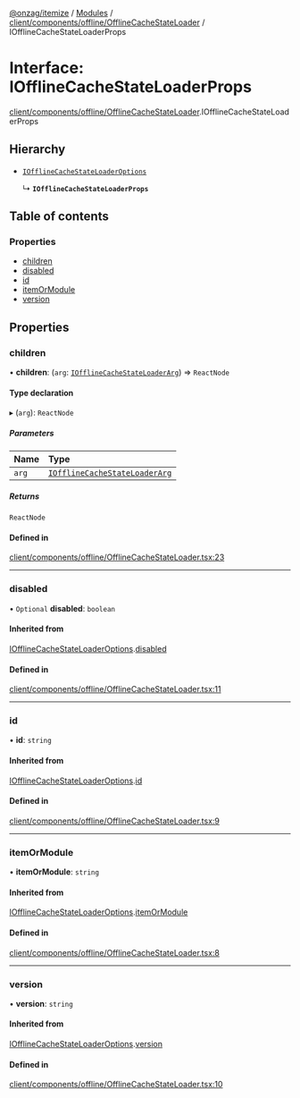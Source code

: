 [@onzag/itemize](../README.md) / [Modules](../modules.md) / [client/components/offline/OfflineCacheStateLoader](../modules/client_components_offline_OfflineCacheStateLoader.md) / IOfflineCacheStateLoaderProps

# Interface: IOfflineCacheStateLoaderProps

[client/components/offline/OfflineCacheStateLoader](../modules/client_components_offline_OfflineCacheStateLoader.md).IOfflineCacheStateLoaderProps

## Hierarchy

- [`IOfflineCacheStateLoaderOptions`](client_components_offline_OfflineCacheStateLoader.IOfflineCacheStateLoaderOptions.md)

  ↳ **`IOfflineCacheStateLoaderProps`**

## Table of contents

### Properties

- [children](client_components_offline_OfflineCacheStateLoader.IOfflineCacheStateLoaderProps.md#children)
- [disabled](client_components_offline_OfflineCacheStateLoader.IOfflineCacheStateLoaderProps.md#disabled)
- [id](client_components_offline_OfflineCacheStateLoader.IOfflineCacheStateLoaderProps.md#id)
- [itemOrModule](client_components_offline_OfflineCacheStateLoader.IOfflineCacheStateLoaderProps.md#itemormodule)
- [version](client_components_offline_OfflineCacheStateLoader.IOfflineCacheStateLoaderProps.md#version)

## Properties

### children

• **children**: (`arg`: [`IOfflineCacheStateLoaderArg`](client_components_offline_OfflineCacheStateLoader.IOfflineCacheStateLoaderArg.md)) => `ReactNode`

#### Type declaration

▸ (`arg`): `ReactNode`

##### Parameters

| Name | Type |
| :------ | :------ |
| `arg` | [`IOfflineCacheStateLoaderArg`](client_components_offline_OfflineCacheStateLoader.IOfflineCacheStateLoaderArg.md) |

##### Returns

`ReactNode`

#### Defined in

[client/components/offline/OfflineCacheStateLoader.tsx:23](https://github.com/onzag/itemize/blob/59702dd5/client/components/offline/OfflineCacheStateLoader.tsx#L23)

___

### disabled

• `Optional` **disabled**: `boolean`

#### Inherited from

[IOfflineCacheStateLoaderOptions](client_components_offline_OfflineCacheStateLoader.IOfflineCacheStateLoaderOptions.md).[disabled](client_components_offline_OfflineCacheStateLoader.IOfflineCacheStateLoaderOptions.md#disabled)

#### Defined in

[client/components/offline/OfflineCacheStateLoader.tsx:11](https://github.com/onzag/itemize/blob/59702dd5/client/components/offline/OfflineCacheStateLoader.tsx#L11)

___

### id

• **id**: `string`

#### Inherited from

[IOfflineCacheStateLoaderOptions](client_components_offline_OfflineCacheStateLoader.IOfflineCacheStateLoaderOptions.md).[id](client_components_offline_OfflineCacheStateLoader.IOfflineCacheStateLoaderOptions.md#id)

#### Defined in

[client/components/offline/OfflineCacheStateLoader.tsx:9](https://github.com/onzag/itemize/blob/59702dd5/client/components/offline/OfflineCacheStateLoader.tsx#L9)

___

### itemOrModule

• **itemOrModule**: `string`

#### Inherited from

[IOfflineCacheStateLoaderOptions](client_components_offline_OfflineCacheStateLoader.IOfflineCacheStateLoaderOptions.md).[itemOrModule](client_components_offline_OfflineCacheStateLoader.IOfflineCacheStateLoaderOptions.md#itemormodule)

#### Defined in

[client/components/offline/OfflineCacheStateLoader.tsx:8](https://github.com/onzag/itemize/blob/59702dd5/client/components/offline/OfflineCacheStateLoader.tsx#L8)

___

### version

• **version**: `string`

#### Inherited from

[IOfflineCacheStateLoaderOptions](client_components_offline_OfflineCacheStateLoader.IOfflineCacheStateLoaderOptions.md).[version](client_components_offline_OfflineCacheStateLoader.IOfflineCacheStateLoaderOptions.md#version)

#### Defined in

[client/components/offline/OfflineCacheStateLoader.tsx:10](https://github.com/onzag/itemize/blob/59702dd5/client/components/offline/OfflineCacheStateLoader.tsx#L10)
